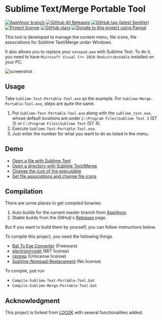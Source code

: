 # Sublime Text/Merge Portable Tool

[![AppVeyor branch](https://img.shields.io/appveyor/ci/jfcherng/Sublime-Portable-Tool/master?style=flat-square&logo=appveyor)](https://ci.appveyor.com/project/jfcherng-sublime/sublime-portable-tool)
[![GitHub All Releases](https://img.shields.io/github/downloads/jfcherng-sublime/Sublime-Portable-Tool/total?style=flat-square&logo=github)](https://github.com/jfcherng-sublime/Sublime-Portable-Tool/releases)
[![GitHub tag (latest SemVer)](https://img.shields.io/github/tag/jfcherng-sublime/Sublime-Portable-Tool?style=flat-square&logo=github)](https://github.com/jfcherng-sublime/Sublime-Portable-Tool/tags)
[![Project license](https://img.shields.io/github/license/jfcherng-sublime/Sublime-Portable-Tool?style=flat-square&logo=github)](https://github.com/jfcherng-sublime/Sublime-Portable-Tool/blob/master/LICENSE)
[![GitHub stars](https://img.shields.io/github/stars/jfcherng-sublime/Sublime-Portable-Tool?style=flat-square&logo=github)](https://github.com/jfcherng-sublime/Sublime-Portable-Tool/stargazers)
[![Donate to this project using Paypal](https://img.shields.io/badge/paypal-donate-blue.svg?style=flat-square&logo=paypal)](https://www.paypal.me/jfcherng-sublime/5usd)

This tool is developed to manage the context menu, file icons,
file associations for Sublime Text/Merge under Windows.

It also allows you to replace your `notepad.exe` with Sublime Text.
To do it, you need to have `Microsoft Visual C++ 2010 Redistributable` installed on your PC.

![screenshot](https://raw.githubusercontent.com/jfcherng-sublime/Sublime-Portable-Tool/gh-pages/images/interface.png)

## Usage

Take `Sublime-Text-Portable-Tool.exe` as the example.
For `Sublime-Merge-Portable-Tool.exe`, steps are quite the same.

1. Put `Sublime-Text-Portable-Tool.exe` along with the `sublime_text.exe`,
   whose default locations are under `C:\Program Files\Sublime Text 3` (ST 3)
   or `C:\Program Files\Sublime Text` (ST 4).
1. Execute `Sublime-Text-Portable-Tool.exe`.
1. Just enter the number for what you want to do as listed in the menu.

## Demo

- [Open a file with Sublime Text](https://raw.githubusercontent.com/jfcherng-sublime/Sublime-Portable-Tool/gh-pages/images/file.png)
- [Open a directory with Sublime Text/Merge](https://raw.githubusercontent.com/jfcherng-sublime/Sublime-Portable-Tool/gh-pages/images/dir.png)
- [Change the icon of the executable](https://raw.githubusercontent.com/jfcherng-sublime/Sublime-Portable-Tool/gh-pages/images/change_exe_icon.png)
- [Set file associations and change file icons](https://raw.githubusercontent.com/jfcherng-sublime/Sublime-Portable-Tool/gh-pages/images/change_file_icon.png)

## Compilation

There are some places to get compiled binaries:

1. Auto builds for the current master branch from
   [AppVeyor](https://ci.appveyor.com/project/jfcherng/sublime-portable-tool/build/artifacts).
1. Stable builds from the GitHub's
   [Releases](https://github.com/jfcherng-sublime/Sublime-Portable-Tool/releases) page.

But if you want to build them by yourself, you can follow instructions below.

To compile this project, you need the following things.

- [Bat To Exe Converter](http://www.f2ko.de/en/b2e.php) (Freeware)
- [electron/rcedit](https://github.com/electron/rcedit) (MIT license)
- [ripgrep](https://github.com/BurntSushi/ripgrep) (Unlicense license)
- [Sublime-Notepad-Replacement](https://github.com/grumpydev/Sublime-Notepad-Replacement) (No license)

To compile, just run

- `Compile-Sublime-Text-Portable-Tool.bat`
- `Compile-Sublime-Merge-Portable-Tool.bat`

## Acknowledgment

This project is forked from [LOO2K](https://github.com/loo2k/Sublime-Text-Portable-Tool)
with several functionalities added.
